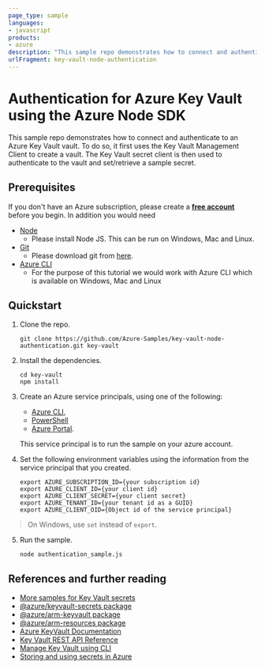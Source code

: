 ```yaml
---
page_type: sample
languages:
- javascript
products:
- azure
description: "This sample repo demonstrates how to connect and authenticate to an Azure Key Vault vault."
urlFragment: key-vault-node-authentication
---
```


# Authentication for Azure Key Vault using the Azure Node SDK

This sample repo demonstrates how to connect and authenticate to an Azure Key Vault vault. 
To do so, it first uses the Key Vault Management Client to create a vault.
The Key Vault secret client is then used to authenticate to the vault and set/retrieve a sample secret. 

## Prerequisites
If you don't have an Azure subscription, please create a **[free account](https://azure.microsoft.com/free/?ref=microsoft.com&amp;utm_source=microsoft.com&amp;utm_medium=docs)** before you begin.
In addition you would need

* [Node](https://nodejs.org/)
    * Please install Node JS. This can be run on Windows, Mac and Linux.
* [Git](https://www.git-scm.com/)
    * Please download git from [here](https://git-scm.com/downloads).
* [Azure CLI](https://docs.microsoft.com/cli/azure/install-azure-cli?view=azure-cli-latest)
    * For the purpose of this tutorial we would work with Azure CLI which is available on Windows, Mac and Linux


## Quickstart

1. Clone the repo.

   ```
   git clone https://github.com/Azure-Samples/key-vault-node-authentication.git key-vault
   ```

2. Install the dependencies.

   ```
   cd key-vault
   npm install
   ```

3. Create an Azure service principals, using one of the following:
   - [Azure CLI](https://azure.microsoft.com/documentation/articles/resource-group-authenticate-service-principal-cli/),
   - [PowerShell](https://azure.microsoft.com/documentation/articles/resource-group-authenticate-service-principal/)
   - [Azure Portal](https://azure.microsoft.com/documentation/articles/resource-group-create-service-principal-portal/). 

    This service principal is to run the sample on your azure account.

4. Set the following environment variables using the information from the service principal that you created.

   ```
   export AZURE_SUBSCRIPTION_ID={your subscription id}
   export AZURE_CLIENT_ID={your client id}
   export AZURE_CLIENT_SECRET={your client secret}
   export AZURE_TENANT_ID={your tenant id as a GUID}
   export AZURE_CLIENT_OID={Object id of the service principal}
   ```

> On Windows, use `set` instead of `export`.

5. Run the sample.

    ```
    node authentication_sample.js
    ```

## References and further reading

- [More samples for Key Vault secrets](https://github.com/Azure/azure-sdk-for-js/tree/master/sdk/keyvault/keyvault-secrets/samples)
- [@azure/keyvault-secrets package](https://www.npmjs.com/package/@azure/keyvault-secrets)
- [@azure/arm-keyvault package](https://www.npmjs.com/package/@azure/arm-keyvault)
- [@azure/arm-resources package](https://www.npmjs.com/package/@azure/arm-resources)
- [Azure KeyVault Documentation](https://azure.microsoft.com/en-us/documentation/services/key-vault/)
- [Key Vault REST API Reference](https://msdn.microsoft.com/en-us/library/azure/dn903609.aspx)
- [Manage Key Vault using CLI](https://azure.microsoft.com/en-us/documentation/articles/key-vault-manage-with-cli/)
- [Storing and using secrets in Azure](https://blogs.msdn.microsoft.com/dotnet/2016/10/03/storing-and-using-secrets-in-azure/)

